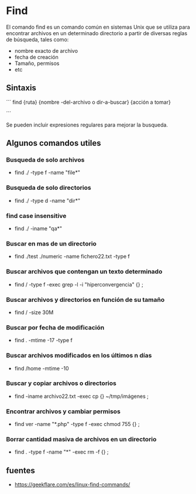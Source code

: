 # Find
El comando find es un comando común en sistemas Unix que se utiliza para encontrar archivos en un determinado directorio a partir de diversas reglas de búsqueda, tales como:
 * nombre exacto de archivo
 *  fecha de creación
 *  Tamaño, permisos
 *  etc
   
## Sintaxis
´´´
find {ruta} {nombre -del-archivo o dir-a-buscar} {acción a tomar}

´´´

Se pueden incluir expresiones regulares para mejorar la busqueda.

## Algunos comandos utiles

### Busqueda de solo archivos 
 * find ./ -type f -name "file*"

### Busqueda de solo directorios 
 * find ./ -type d -name "dir*"

### find case insensitive
 * find ./ -iname "qa*"

### Buscar en mas de un directorio
 * find ./test ./numeric -name fichero22.txt -type f

### Buscar archivos que contengan un texto determinado
 * find / -type f -exec grep -l -i "hiperconvergencia" {} ;

### Buscar archivos y directorios en función de su tamaño
 * find / -size 30M

### Buscar por fecha de modificación
 * find . -mtime -17 -type f 

### Buscar archivos modificados en los últimos n días
 * find /home -mtime -10

### Buscar y copiar archivos o directorios
 * find -iname archivo22.txt -exec cp {} ~/tmp/imágenes ;

### Encontrar archivos y cambiar permisos
 * find ver -name "*.php" -type f -exec chmod 755 {} ;

### Borrar cantidad masiva de archivos en un directorio
 * find . -type f -name "*" -exec rm -f {} ;

## fuentes
* https://geekflare.com/es/linux-find-commands/
